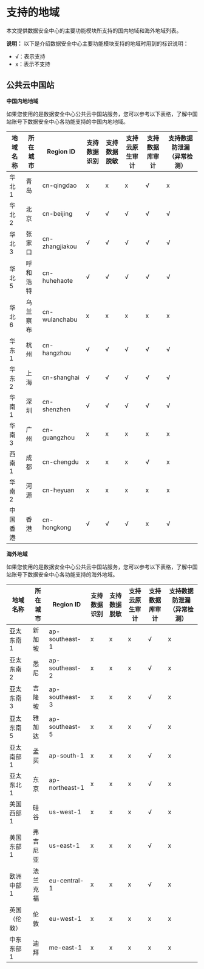 # 支持的地域

本文提供数据安全中心的主要功能模块所支持的国内地域和海外地域列表。

**说明：** 以下是介绍数据安全中心主要功能模块支持的地域时用到的标识说明：

-   √：表示支持
-   x：表示不支持

## 公共云中国站

**中国内地地域**

如果您使用的是数据安全中心公共云中国站服务，您可以参考以下表格，了解中国站账号下数据安全中心各功能支持的中国内地地域。

|地域名称|所在城市|Region ID|支持数据识别|支持数据脱敏|支持云原生审计|支持数据库审计|支持数据防泄漏（异常检测）|
|----|----|---------|------|------|-------|-------|-------------|
|华北 1|青岛|cn-qingdao|x|x|x|√|x|
|华北 2|北京|cn-beijing|√|√|√|√|√|
|华北 3|张家口|cn-zhangjiakou|√|√|√|√|√|
|华北 5|呼和浩特|cn-huhehaote|√|√|√|√|√|
|华北 6|乌兰察布|cn-wulanchabu|x|x|x|x|x|
|华东 1|杭州|cn-hangzhou|√|√|√|√|√|
|华东 2|上海|cn-shanghai|√|√|√|√|√|
|华南 1|深圳|cn-shenzhen|√|√|√|√|√|
|华南 3|广州|cn-guangzhou|x|x|x|x|x|
|西南 1|成都|cn-chengdu|x|x|x|√|x|
|华南 2|河源|cn-heyuan|x|x|x|x|x|
|中国香港|香港|cn-hongkong|√|√|√|x|√|

**海外地域**

如果您使用的是数据安全中心公共云中国站服务，您可以参考以下表格，了解中国站账号下数据安全中心各功能支持的海外地域。

|地域名称|所在城市|Region ID|支持数据识别|支持数据脱敏|支持云原生审计|支持数据库审计|支持数据防泄漏（异常检测）|
|----|----|---------|------|------|-------|-------|-------------|
|亚太东南 1|新加坡|ap-southeast-1|x|x|x|√|x|
|亚太东南 2|悉尼|ap-southeast-2|x|x|x|√|x|
|亚太东南 3|吉隆坡|ap-southeast-3|x|x|x|√|x|
|亚太东南 5|雅加达|ap-southeast-5|x|x|x|√|x|
|亚太南部 1|孟买|ap-south-1|x|x|x|√|x|
|亚太东北 1|东京|ap-northeast-1|x|x|x|√|x|
|美国西部 1|硅谷|us-west-1|x|x|x|√|x|
|美国东部 1|弗吉尼亚|us-east-1|x|x|x|√|x|
|欧洲中部 1|法兰克福|eu-central-1|x|x|x|√|x|
|英国（伦敦）|伦敦|eu-west-1|x|x|x|x|x|
|中东东部 1|迪拜|me-east-1|x|x|x|x|x|

